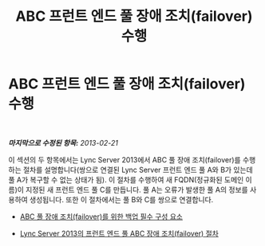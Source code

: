 ﻿---
title: ABC 프런트 엔드 풀 장애 조치(failover) 수행
TOCTitle: ABC 프런트 엔드 풀 장애 조치(failover) 수행
ms:assetid: 81ecd26d-49e3-4c72-a66e-02748efb513b
ms:mtpsurl: https://technet.microsoft.com/ko-kr/library/JJ945637(v=OCS.15)
ms:contentKeyID: 52056880
ms.date: 08/24/2015
mtps_version: v=OCS.15
ms.translationtype: HT
---

# ABC 프런트 엔드 풀 장애 조치(failover) 수행

 

_**마지막으로 수정된 항목:** 2013-02-21_

이 섹션의 두 항목에서는 Lync Server 2013에서 ABC 풀 장애 조치(failover)를 수행하는 절차를 설명합니다(쌍으로 연결된 Lync Server 프런트 엔드 풀 A와 B가 있는데 풀 A가 복구할 수 없는 상태가 됨). 이 절차를 수행하여 새 FQDN(정규화된 도메인 이름)이 지정된 새 프런트 엔드 풀 C를 만듭니다. 풀 A는 오류가 발생한 풀 A의 정보를 사용하여 생성됩니다. 또한 이 절차에서는 풀 B와 C를 쌍으로 연결합니다.

  - [ABC 풀 장애 조치(failover)를 위한 백업 필수 구성 요소](lync-server-2013-backup-prerequisites-for-abc-pool-failover.md)

  - [Lync Server 2013의 프런트 엔드 풀 ABC 장애 조치(failover) 절차](lync-server-2013-front-end-pool-abc-failover-procedure.md)

